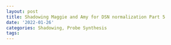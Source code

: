 ```yaml
---
layout: post
title: Shadowing Maggie and Amy for DSN normalization Part 5
date: '2022-01-26'
categories: Shadowing, Probe Synthesis
tags: 
---
```

